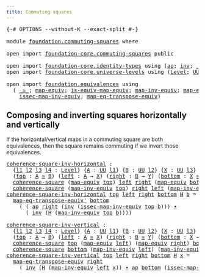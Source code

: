 ```yaml
---
title: Commuting squares
---
```


<pre class="Agda"><a id="43" class="Symbol">{-#</a> <a id="47" class="Keyword">OPTIONS</a> <a id="55" class="Pragma">--without-K</a> <a id="67" class="Pragma">--exact-split</a> <a id="81" class="Symbol">#-}</a>

<a id="86" class="Keyword">module</a> <a id="93" href="foundation.commuting-squares.html" class="Module">foundation.commuting-squares</a> <a id="122" class="Keyword">where</a>

<a id="129" class="Keyword">open</a> <a id="134" class="Keyword">import</a> <a id="141" href="foundation-core.commuting-squares.html" class="Module">foundation-core.commuting-squares</a> <a id="175" class="Keyword">public</a>

<a id="183" class="Keyword">open</a> <a id="188" class="Keyword">import</a> <a id="195" href="foundation-core.identity-types.html" class="Module">foundation-core.identity-types</a> <a id="226" class="Keyword">using</a> <a id="232" class="Symbol">(</a><a id="233" href="foundation-core.identity-types.html#4003" class="Function">ap</a><a id="235" class="Symbol">;</a> <a id="237" href="foundation-core.identity-types.html#2729" class="Function">inv</a><a id="240" class="Symbol">;</a> <a id="242" href="foundation-core.identity-types.html#2425" class="Function Operator">_∙_</a><a id="245" class="Symbol">)</a>
<a id="247" class="Keyword">open</a> <a id="252" class="Keyword">import</a> <a id="259" href="foundation-core.universe-levels.html" class="Module">foundation-core.universe-levels</a> <a id="291" class="Keyword">using</a> <a id="297" class="Symbol">(</a><a id="298" href="Agda.Primitive.html#597" class="Postulate">Level</a><a id="303" class="Symbol">;</a> <a id="305" href="foundation-core.universe-levels.html#235" class="Primitive">UU</a><a id="307" class="Symbol">;</a> <a id="309" href="Agda.Primitive.html#810" class="Primitive Operator">_⊔_</a><a id="312" class="Symbol">)</a>

<a id="315" class="Keyword">open</a> <a id="320" class="Keyword">import</a> <a id="327" href="foundation.equivalences.html" class="Module">foundation.equivalences</a> <a id="351" class="Keyword">using</a>
  <a id="359" class="Symbol">(</a> <a id="361" href="foundation-core.equivalences.html#1621" class="Function Operator">_≃_</a><a id="364" class="Symbol">;</a> <a id="366" href="foundation-core.equivalences.html#1821" class="Function">map-equiv</a><a id="375" class="Symbol">;</a> <a id="377" href="foundation-core.equivalences.html#1876" class="Function">is-equiv-map-equiv</a><a id="395" class="Symbol">;</a> <a id="397" href="foundation-core.equivalences.html#5036" class="Function">map-inv-equiv</a><a id="410" class="Symbol">;</a> <a id="412" href="foundation.equivalences.html#4835" class="Function">map-eq-transpose-equiv&#39;</a><a id="435" class="Symbol">;</a>
    <a id="441" href="foundation-core.equivalences.html#5119" class="Function">issec-map-inv-equiv</a><a id="460" class="Symbol">;</a> <a id="462" href="foundation.equivalences.html#3928" class="Function">map-eq-transpose-equiv</a><a id="484" class="Symbol">)</a>
</pre>
## Composing and inverting squares horizontally and vertically

If the horizontal/vertical maps in a commuting square are both equivalences, then the square remains commuting if we invert those equivalences.

<pre class="Agda"><a id="coherence-square-inv-horizontal"></a><a id="708" href="foundation.commuting-squares.html#708" class="Function">coherence-square-inv-horizontal</a> <a id="740" class="Symbol">:</a>
  <a id="744" class="Symbol">{</a><a id="745" href="foundation.commuting-squares.html#745" class="Bound">l1</a> <a id="748" href="foundation.commuting-squares.html#748" class="Bound">l2</a> <a id="751" href="foundation.commuting-squares.html#751" class="Bound">l3</a> <a id="754" href="foundation.commuting-squares.html#754" class="Bound">l4</a> <a id="757" class="Symbol">:</a> <a id="759" href="Agda.Primitive.html#597" class="Postulate">Level</a><a id="764" class="Symbol">}</a> <a id="766" class="Symbol">{</a><a id="767" href="foundation.commuting-squares.html#767" class="Bound">A</a> <a id="769" class="Symbol">:</a> <a id="771" href="foundation-core.universe-levels.html#235" class="Primitive">UU</a> <a id="774" href="foundation.commuting-squares.html#745" class="Bound">l1</a><a id="776" class="Symbol">}</a> <a id="778" class="Symbol">{</a><a id="779" href="foundation.commuting-squares.html#779" class="Bound">B</a> <a id="781" class="Symbol">:</a> <a id="783" href="foundation-core.universe-levels.html#235" class="Primitive">UU</a> <a id="786" href="foundation.commuting-squares.html#748" class="Bound">l2</a><a id="788" class="Symbol">}</a> <a id="790" class="Symbol">{</a><a id="791" href="foundation.commuting-squares.html#791" class="Bound">X</a> <a id="793" class="Symbol">:</a> <a id="795" href="foundation-core.universe-levels.html#235" class="Primitive">UU</a> <a id="798" href="foundation.commuting-squares.html#751" class="Bound">l3</a><a id="800" class="Symbol">}</a> <a id="802" class="Symbol">{</a><a id="803" href="foundation.commuting-squares.html#803" class="Bound">Y</a> <a id="805" class="Symbol">:</a> <a id="807" href="foundation-core.universe-levels.html#235" class="Primitive">UU</a> <a id="810" href="foundation.commuting-squares.html#754" class="Bound">l4</a><a id="812" class="Symbol">}</a>
  <a id="816" class="Symbol">(</a><a id="817" href="foundation.commuting-squares.html#817" class="Bound">top</a> <a id="821" class="Symbol">:</a> <a id="823" href="foundation.commuting-squares.html#767" class="Bound">A</a> <a id="825" href="foundation-core.equivalences.html#1621" class="Function Operator">≃</a> <a id="827" href="foundation.commuting-squares.html#779" class="Bound">B</a><a id="828" class="Symbol">)</a> <a id="830" class="Symbol">(</a><a id="831" href="foundation.commuting-squares.html#831" class="Bound">left</a> <a id="836" class="Symbol">:</a> <a id="838" href="foundation.commuting-squares.html#767" class="Bound">A</a> <a id="840" class="Symbol">→</a> <a id="842" href="foundation.commuting-squares.html#791" class="Bound">X</a><a id="843" class="Symbol">)</a> <a id="845" class="Symbol">(</a><a id="846" href="foundation.commuting-squares.html#846" class="Bound">right</a> <a id="852" class="Symbol">:</a> <a id="854" href="foundation.commuting-squares.html#779" class="Bound">B</a> <a id="856" class="Symbol">→</a> <a id="858" href="foundation.commuting-squares.html#803" class="Bound">Y</a><a id="859" class="Symbol">)</a> <a id="861" class="Symbol">(</a><a id="862" href="foundation.commuting-squares.html#862" class="Bound">bottom</a> <a id="869" class="Symbol">:</a> <a id="871" href="foundation.commuting-squares.html#791" class="Bound">X</a> <a id="873" href="foundation-core.equivalences.html#1621" class="Function Operator">≃</a> <a id="875" href="foundation.commuting-squares.html#803" class="Bound">Y</a><a id="876" class="Symbol">)</a> <a id="878" class="Symbol">→</a>
  <a id="882" href="foundation-core.commuting-squares.html#545" class="Function">coherence-square</a> <a id="899" class="Symbol">(</a><a id="900" href="foundation-core.equivalences.html#1821" class="Function">map-equiv</a> <a id="910" href="foundation.commuting-squares.html#817" class="Bound">top</a><a id="913" class="Symbol">)</a> <a id="915" href="foundation.commuting-squares.html#831" class="Bound">left</a> <a id="920" href="foundation.commuting-squares.html#846" class="Bound">right</a> <a id="926" class="Symbol">(</a><a id="927" href="foundation-core.equivalences.html#1821" class="Function">map-equiv</a> <a id="937" href="foundation.commuting-squares.html#862" class="Bound">bottom</a><a id="943" class="Symbol">)</a> <a id="945" class="Symbol">→</a>
  <a id="949" href="foundation-core.commuting-squares.html#545" class="Function">coherence-square</a> <a id="966" class="Symbol">(</a><a id="967" href="foundation-core.equivalences.html#5036" class="Function">map-inv-equiv</a> <a id="981" href="foundation.commuting-squares.html#817" class="Bound">top</a><a id="984" class="Symbol">)</a> <a id="986" href="foundation.commuting-squares.html#846" class="Bound">right</a> <a id="992" href="foundation.commuting-squares.html#831" class="Bound">left</a> <a id="997" class="Symbol">(</a><a id="998" href="foundation-core.equivalences.html#5036" class="Function">map-inv-equiv</a> <a id="1012" href="foundation.commuting-squares.html#862" class="Bound">bottom</a><a id="1018" class="Symbol">)</a>
<a id="1020" href="foundation.commuting-squares.html#708" class="Function">coherence-square-inv-horizontal</a> <a id="1052" href="foundation.commuting-squares.html#1052" class="Bound">top</a> <a id="1056" href="foundation.commuting-squares.html#1056" class="Bound">left</a> <a id="1061" href="foundation.commuting-squares.html#1061" class="Bound">right</a> <a id="1067" href="foundation.commuting-squares.html#1067" class="Bound">bottom</a> <a id="1074" href="foundation.commuting-squares.html#1074" class="Bound">H</a> <a id="1076" href="foundation.commuting-squares.html#1076" class="Bound">b</a> <a id="1078" class="Symbol">=</a>
  <a id="1082" href="foundation.equivalences.html#4835" class="Function">map-eq-transpose-equiv&#39;</a> <a id="1106" href="foundation.commuting-squares.html#1067" class="Bound">bottom</a>
    <a id="1117" class="Symbol">(</a> <a id="1119" class="Symbol">(</a> <a id="1121" href="foundation-core.identity-types.html#4003" class="Function">ap</a> <a id="1124" href="foundation.commuting-squares.html#1061" class="Bound">right</a> <a id="1130" class="Symbol">(</a><a id="1131" href="foundation-core.identity-types.html#2729" class="Function">inv</a> <a id="1135" class="Symbol">(</a><a id="1136" href="foundation-core.equivalences.html#5119" class="Function">issec-map-inv-equiv</a> <a id="1156" href="foundation.commuting-squares.html#1052" class="Bound">top</a> <a id="1160" href="foundation.commuting-squares.html#1076" class="Bound">b</a><a id="1161" class="Symbol">)))</a> <a id="1165" href="foundation-core.identity-types.html#2425" class="Function Operator">∙</a>
      <a id="1173" class="Symbol">(</a> <a id="1175" href="foundation-core.identity-types.html#2729" class="Function">inv</a> <a id="1179" class="Symbol">(</a><a id="1180" href="foundation.commuting-squares.html#1074" class="Bound">H</a> <a id="1182" class="Symbol">(</a><a id="1183" href="foundation-core.equivalences.html#5036" class="Function">map-inv-equiv</a> <a id="1197" href="foundation.commuting-squares.html#1052" class="Bound">top</a> <a id="1201" href="foundation.commuting-squares.html#1076" class="Bound">b</a><a id="1202" class="Symbol">))))</a>

<a id="coherence-square-inv-vertical"></a><a id="1208" href="foundation.commuting-squares.html#1208" class="Function">coherence-square-inv-vertical</a> <a id="1238" class="Symbol">:</a>
  <a id="1242" class="Symbol">{</a><a id="1243" href="foundation.commuting-squares.html#1243" class="Bound">l1</a> <a id="1246" href="foundation.commuting-squares.html#1246" class="Bound">l2</a> <a id="1249" href="foundation.commuting-squares.html#1249" class="Bound">l3</a> <a id="1252" href="foundation.commuting-squares.html#1252" class="Bound">l4</a> <a id="1255" class="Symbol">:</a> <a id="1257" href="Agda.Primitive.html#597" class="Postulate">Level</a><a id="1262" class="Symbol">}</a> <a id="1264" class="Symbol">{</a><a id="1265" href="foundation.commuting-squares.html#1265" class="Bound">A</a> <a id="1267" class="Symbol">:</a> <a id="1269" href="foundation-core.universe-levels.html#235" class="Primitive">UU</a> <a id="1272" href="foundation.commuting-squares.html#1243" class="Bound">l1</a><a id="1274" class="Symbol">}</a> <a id="1276" class="Symbol">{</a><a id="1277" href="foundation.commuting-squares.html#1277" class="Bound">B</a> <a id="1279" class="Symbol">:</a> <a id="1281" href="foundation-core.universe-levels.html#235" class="Primitive">UU</a> <a id="1284" href="foundation.commuting-squares.html#1246" class="Bound">l2</a><a id="1286" class="Symbol">}</a> <a id="1288" class="Symbol">{</a><a id="1289" href="foundation.commuting-squares.html#1289" class="Bound">X</a> <a id="1291" class="Symbol">:</a> <a id="1293" href="foundation-core.universe-levels.html#235" class="Primitive">UU</a> <a id="1296" href="foundation.commuting-squares.html#1249" class="Bound">l3</a><a id="1298" class="Symbol">}</a> <a id="1300" class="Symbol">{</a><a id="1301" href="foundation.commuting-squares.html#1301" class="Bound">Y</a> <a id="1303" class="Symbol">:</a> <a id="1305" href="foundation-core.universe-levels.html#235" class="Primitive">UU</a> <a id="1308" href="foundation.commuting-squares.html#1252" class="Bound">l4</a><a id="1310" class="Symbol">}</a>
  <a id="1314" class="Symbol">(</a><a id="1315" href="foundation.commuting-squares.html#1315" class="Bound">top</a> <a id="1319" class="Symbol">:</a> <a id="1321" href="foundation.commuting-squares.html#1265" class="Bound">A</a> <a id="1323" class="Symbol">→</a> <a id="1325" href="foundation.commuting-squares.html#1277" class="Bound">B</a><a id="1326" class="Symbol">)</a> <a id="1328" class="Symbol">(</a><a id="1329" href="foundation.commuting-squares.html#1329" class="Bound">left</a> <a id="1334" class="Symbol">:</a> <a id="1336" href="foundation.commuting-squares.html#1265" class="Bound">A</a> <a id="1338" href="foundation-core.equivalences.html#1621" class="Function Operator">≃</a> <a id="1340" href="foundation.commuting-squares.html#1289" class="Bound">X</a><a id="1341" class="Symbol">)</a> <a id="1343" class="Symbol">(</a><a id="1344" href="foundation.commuting-squares.html#1344" class="Bound">right</a> <a id="1350" class="Symbol">:</a> <a id="1352" href="foundation.commuting-squares.html#1277" class="Bound">B</a> <a id="1354" href="foundation-core.equivalences.html#1621" class="Function Operator">≃</a> <a id="1356" href="foundation.commuting-squares.html#1301" class="Bound">Y</a><a id="1357" class="Symbol">)</a> <a id="1359" class="Symbol">(</a><a id="1360" href="foundation.commuting-squares.html#1360" class="Bound">bottom</a> <a id="1367" class="Symbol">:</a> <a id="1369" href="foundation.commuting-squares.html#1289" class="Bound">X</a> <a id="1371" class="Symbol">→</a> <a id="1373" href="foundation.commuting-squares.html#1301" class="Bound">Y</a><a id="1374" class="Symbol">)</a> <a id="1376" class="Symbol">→</a>
  <a id="1380" href="foundation-core.commuting-squares.html#545" class="Function">coherence-square</a> <a id="1397" href="foundation.commuting-squares.html#1315" class="Bound">top</a> <a id="1401" class="Symbol">(</a><a id="1402" href="foundation-core.equivalences.html#1821" class="Function">map-equiv</a> <a id="1412" href="foundation.commuting-squares.html#1329" class="Bound">left</a><a id="1416" class="Symbol">)</a> <a id="1418" class="Symbol">(</a><a id="1419" href="foundation-core.equivalences.html#1821" class="Function">map-equiv</a> <a id="1429" href="foundation.commuting-squares.html#1344" class="Bound">right</a><a id="1434" class="Symbol">)</a> <a id="1436" href="foundation.commuting-squares.html#1360" class="Bound">bottom</a> <a id="1443" class="Symbol">→</a>
  <a id="1447" href="foundation-core.commuting-squares.html#545" class="Function">coherence-square</a> <a id="1464" href="foundation.commuting-squares.html#1360" class="Bound">bottom</a> <a id="1471" class="Symbol">(</a><a id="1472" href="foundation-core.equivalences.html#5036" class="Function">map-inv-equiv</a> <a id="1486" href="foundation.commuting-squares.html#1329" class="Bound">left</a><a id="1490" class="Symbol">)</a> <a id="1492" class="Symbol">(</a><a id="1493" href="foundation-core.equivalences.html#5036" class="Function">map-inv-equiv</a> <a id="1507" href="foundation.commuting-squares.html#1344" class="Bound">right</a><a id="1512" class="Symbol">)</a> <a id="1514" href="foundation.commuting-squares.html#1315" class="Bound">top</a>
<a id="1518" href="foundation.commuting-squares.html#1208" class="Function">coherence-square-inv-vertical</a> <a id="1548" href="foundation.commuting-squares.html#1548" class="Bound">top</a> <a id="1552" href="foundation.commuting-squares.html#1552" class="Bound">left</a> <a id="1557" href="foundation.commuting-squares.html#1557" class="Bound">right</a> <a id="1563" href="foundation.commuting-squares.html#1563" class="Bound">bottom</a> <a id="1570" href="foundation.commuting-squares.html#1570" class="Bound">H</a> <a id="1572" href="foundation.commuting-squares.html#1572" class="Bound">x</a> <a id="1574" class="Symbol">=</a>
  <a id="1578" href="foundation.equivalences.html#3928" class="Function">map-eq-transpose-equiv</a> <a id="1601" href="foundation.commuting-squares.html#1557" class="Bound">right</a>
    <a id="1611" class="Symbol">(</a> <a id="1613" href="foundation-core.identity-types.html#2729" class="Function">inv</a> <a id="1617" class="Symbol">(</a><a id="1618" href="foundation.commuting-squares.html#1570" class="Bound">H</a> <a id="1620" class="Symbol">(</a><a id="1621" href="foundation-core.equivalences.html#5036" class="Function">map-inv-equiv</a> <a id="1635" href="foundation.commuting-squares.html#1552" class="Bound">left</a> <a id="1640" href="foundation.commuting-squares.html#1572" class="Bound">x</a><a id="1641" class="Symbol">))</a> <a id="1644" href="foundation-core.identity-types.html#2425" class="Function Operator">∙</a> <a id="1646" href="foundation-core.identity-types.html#4003" class="Function">ap</a> <a id="1649" href="foundation.commuting-squares.html#1563" class="Bound">bottom</a> <a id="1656" class="Symbol">(</a><a id="1657" href="foundation-core.equivalences.html#5119" class="Function">issec-map-inv-equiv</a> <a id="1677" href="foundation.commuting-squares.html#1552" class="Bound">left</a> <a id="1682" href="foundation.commuting-squares.html#1572" class="Bound">x</a><a id="1683" class="Symbol">))</a>
</pre>